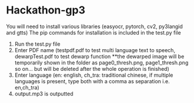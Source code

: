 # Hackathon-gp3

You will need to install various libraries (easyocr, pytorch, cv2, py3langid and gtts)
The pip commands for installation is included in the test.py file

1. Run the test.py file
2. Enter PDF name (testpdf.pdf to test multi language text to speech, dewarpTest.pdf to test dewarp function **the dewarped image will be temporarily shown in the folder as page0_thresh.png, page1_thresh.png so on... but will be deleted after the whole operation is finished)
3. Enter language  (en: english, ch_tra: traditional chinese, if multiple languages is present, type both with a comma as separation i.e. en,ch_tra)
4. output.mp3 is outputted
